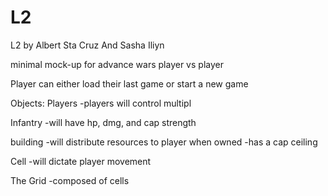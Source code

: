# L2
L2 by Albert Sta Cruz And Sasha Iliyn

minimal mock-up for advance wars player vs player

Player can either load their last game or start a new game

Objects:
Players
-players will control multipl 

Infantry
-will have hp, dmg, and cap strength

building
-will distribute resources to player when owned
-has a cap ceiling

Cell
-will dictate player movement

The Grid
-composed of cells
